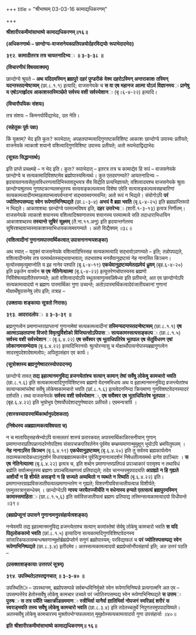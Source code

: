 +++
title = "श्रीभाष्यम् 03-03-16 कामाद्यधिकरणम्"

+++


**श्रीशारीरकमीमांसाभाष्ये** **कामाद्यधिकरणम्॥१६॥**

**(अधिकरणार्थः – छान्दोग्य-वाजसनेयकप्रतिपन्नयोर्दहरविद्ययोः रूपाभेदादभेदः)**

**३९२**. **कामादीतरत्र** **तत्र** **चायतनादिभ्य**ः **॥** **३**–**३**–**३८** **॥**

**(विचारणीयं विषयवाक्यम्)**

छान्दोग्ये श्रूयते – **अथ** **यदिदमस्मिन्** **ब्रह्मपुरे** **दहरं** **पुण्डरीकं** **वेश्म** **दहरोऽस्मिन् अन्तराकाशः तस्मिन् यदन्तस्तदन्वेष्टव्यम्** (छा.८.१.१) इत्यादि; वाजसनेयके च **स** **वा** **एष** **महानज** **आत्मा** **योऽयं** **विज्ञानमय**ः **प्राणेषु** **य** **एषोऽन्तर्हृादय** **आकाशस्तस्मिञ्छेते** **सर्वस्य** **वशी** **सर्वस्येशान**ः (बृ।६-४-२२) इत्यादि।

**(विचारौपयिकः संशयः)**

तत्र संशयः – किमनयोर्विद्याभेदः, उत नेति।

**(सहेतुकः पूर्वः पक्षः)**

किं युक्तम्? भेद इति कुतः? रूपभेदात्; अपहतपाप्मत्वादिगुणाष्टकविशिष्ट आकाशः छान्दोग्ये उपास्यः प्रतीयते; वाजनेयके त्वाकाशे शयानो वशित्वादिगुणविशिष्ट उपास्यः प्रतीयते; अतो रूपभेदाद्विद्याभेदः

**(सूत्रतः सिद्धान्तार्थः)**

इति प्राप्ते प्रचक्ष्महे – न भेद इति। कुतः? रूपाभेदात् – इतरत्र तत्र च कामाद्येव हि रूपं – वाजसनेयके छान्दोग्ये च सत्यकामादिविशष्टमेव ब्रह्मोपास्यमित्यर्थः। कुत एतदवगम्यते? आयतनादिभ्यः – हृदयायतनत्वसेतुत्वविधरणत्वादिभिस्तावदुभयत्र सैव विद्येति प्रत्यभिज्ञायते; वशित्वादयश्च वाजसनेयके श्रुताः छान्दोग्यश्रुतस्य गुणाष्टकान्यतमभूतस्य सत्यसङ्कल्पत्वस्य विशेषा एवेति सत्यसङ्कल्पत्वसहचारिणां सत्यकामत्वादीनामपहतपाप्मत्वपर्यन्तानां सद्भावमवगमयन्ति; अतो रूपं न भिद्यते। संयोगोऽपि **परं** **ज्योतिरुपसम्पद्य** **स्वेन** **रूपेणाभिनिष्पद्यते** (छा.८-३-४)
**अभयं** **वै** **ब्रह्म** **भवति** (बृ.६-४-२५) इति ब्रह्मप्राप्तिरूपो न भिद्यते। आकाशशब्दः छान्दोग्ये परमात्मविषय इति, **दहर** **उत्तरेभ्य**ः (शारी.१-३-१३) इत्यत्र निर्णीतम्। वाजसनेयके त्वाकाशे शयानस्य वशित्वादिश्रवणात्तस्य शयानस्य परमात्मत्वे सति तदाधाराभिधायिन आकाशशब्दस्य **तस्यान्ते** **सुषिरं** **सूक्ष्मम्** (तै.ना.११.अनु) इति हृदयान्तर्गतस्य सुषिरशब्दवाच्यस्याकाशस्याभिधायकत्वमवगम्यते । अतो विद्यैक्यम् ॥३८॥

**(वशित्वादीनां गुणानामपारमार्थिकत्वात् उपासनानन्वयशङ्का)**

अथ स्यात् – यदुक्तं वाजसनेयके वशित्वादिभिस्सह सत्यकामत्वादि सद्भावोऽवगम्यते – इति; तन्नोपपद्यते, वशित्वादीनामेव तत्र परमार्थतस्सद्भावाभावात्; तदभावश्च मनसैवानुद्रष्टव्यं नेह नानास्ति किञ्चन। मृत्योस्समृत्युमाप्नोति य इह नानेव पश्यति (बृ.६-४-१९) **एकधैवानुद्रष्टव्यमेतदप्रमेयं** **ध्रुवम्** (बृह.६-४-२०) इति प्रकृतेन वाक्येन **स** **एष** **नेतिनेत्यात्मा** (बृ.६-४-२२) इत्युत्तरेणचोपास्यस्य ब्रह्मणो निर्विशेषत्वप्रतीतेरवगम्यते; अतो वशित्वादयोऽपि स्थूलत्वाणुत्ववन्निषेध्या इति प्रतीयन्ते, अत एव छान्दोग्येऽपि सत्यकामत्वादयो न ब्रह्मणः पारमार्थिका गुणा उच्यन्ते; अतोऽपारमार्थिकत्वादेवंजातीयकानां गुणानां मोक्षार्थेषूपासनेषु लोप इति; तत्राह –

**(उक्तायाः शङ्कायाः सूत्रतो निरासः)**

**३९३**. **आदरादलोप**ः **॥** **३**–**३**–**३९** **॥**

ब्रह्मगुणत्वेन प्रमाणान्तराप्राप्तानां गुणानामेषां सत्यकामत्वादीनां
**तस्मिन्यदन्तस्तदन्वेष्टव्यम्** (छा.८.१.१) **एष** **आत्माऽपहतपाप्मा** **विजरो** **विमृत्युर्विशोको** **विजिघत्सोऽपिपास**ः **सत्यकामस्सत्यसङ्कल्प**ः (छा.८.१.५) **सर्वस्य** **वशी** **सर्वस्येशान**ः (बृ.६.४.२२) **एष** **सर्वेश्वर** **एष** **भूताधिपतिरेष** **भूतपाल** **एष** **सेतुर्विधरण** **एषां** **लोकानामसम्भेदाय** (बृ.६.४.२२) इत्यादिभिरनयोः श्रुत्योरन्यासु च मोक्षार्थोपासनोपास्यब्रह्मगुणत्वेन सादरमुपदेशादेषामलोपः; अपितूपसंहार एव कार्यः।

**(सूत्रोक्तस्य ब्रह्मगुणेष्वादरस्योपपादनम्)**

छान्दोग्ये तावत् **तद्य** **इहात्मानमनुविद्य** **व्रजन्त्येतांश्च** **सत्यान्** **कामान्** **तेषां** **सर्वेषु** **लोकेषु** **कामचारो** **भवति** (छा.८.१.६) इति सत्यकामत्वादिगुणविशिष्टस्य ब्रह्मणो वेदनमभिधाय
अथ य इहात्मानमननुविद्य व्रजन्त्येतांश्च सत्यान्कामांस्तेषां सर्वेषु लोकेष्वकामचारो भवति (छां.८.१.६) इत्यवेदननिन्दा क्रियमाणा गुणविशष्टवेदनस्यादरं दर्शयति। तथा वाजसनेयके **सर्वस्य** **वशी** **सर्वस्येशान**ः, **एष** **सर्वेश्वर** **एष** **भूताधिपितरेष** **भूतपाल**ः (बृह.६.४.२२) इति भूयोभूय ऐश्वर्योपदेशाद्गुणेष्वादरः प्रतीयते। एवमन्यत्रापि ।

**(शास्त्रस्यापारमार्थिकार्थानुपदेशकता)**

**(निषेधस्य अब्रह्मात्मकत्वविषयता च)**

न च मातापितृसहस्रेभ्योऽपि वत्सलतरं शास्त्रं प्रतारकवत् अपारमार्थिकान्निरसनीयान् गुणान् प्रमाणान्तराप्रतिपन्नानादरेणोपदिश्य संसारचक्रपरिवर्तनेन पूर्वमेव बम्भ्रम्यमाणान्मुमुक्षून् भूयोऽपि भ्रमयितुमलम् । **नेह** **नानाऽस्ति** **किञ्चन** (बृ.६.४.१९)
**एकधैवानुद्रष्टव्यम्** (बृ.६.४.२०) इति तु सर्वस्य ब्रह्मकार्यत्वेन तदात्मकत्वादेकधाऽनुदर्शनं विधायाब्रह्मात्मकत्वेन पूर्वसिद्धनानात्वदर्शनं निषेधतीत्ययमर्थः प्रागेव प्रपञ्चितः । **स** **एष** **नेतिनेत्यात्मा** (बृ.६.४.२२) इत्यत्र च, इति शब्देन प्रमाणान्तरप्रतिपन्नं प्रपञ्चाकारं परामृश्य न तथाविधं ब्रह्मेति सर्वात्मभूतस्य ब्रह्मणः प्रपञ्चविलक्षणत्वं प्रतिपाद्यते; तदेव चानन्तरमुपपादयति **अग्राह्यो** **न** **हि** **गृह्यते** **अशीर्यो** **न** **हि** **शीर्यते** **असङ्गो** **न** **हि** **सज्यते** **अव्यथितो** **न** **व्यथते** **न** **रिष्यति** (बृ.६.४.२२) इति। प्रमाणान्तरग्राह्यविसजातीयत्वात्प्रमाणान्तरेण न गृह्यते; विशरणीयविसजातीयत्वान्न विशीर्यते; एवमुत्तरत्रानुसन्धेयम् । छान्दोग्येऽपि
**नास्य** **जरयैतज्जीर्यति** **न** **वधेनास्य** **हन्यते** **एतत्सत्यं** **ब्रह्मपुरमस्मिन्** **कामास्समाहिता**ः (छा.८.१.५,६) इति सर्वविसजातीयत्वं ब्रह्मणः प्रतिपाद्य तस्मिन्सत्यकामत्वादयो विधीयन्ते ॥३९॥

**(ब्रह्मप्रेप्सूनां उपासने गुणानामनुपसंहार्यत्वशङ्का)**

नन्वेवमपि तद्य इहात्मानमनुविद्य व्रजन्त्येताश्च सत्यान् कामांस्तेषां सेर्वषु लोकेषु कामचारो भवति **स** **यदि** **पितृलोककामो** **भवति** (छां.८.१.५) इत्यादिना सत्यकामादिगुणविशिष्टवेदनस्य सांसारिकफलसम्बन्धश्रवणान्मुक्षोर्ब्रह्मप्रेप्सोर्न सगुणं ब्रह्मोपास्यम्; परविद्याफलं च **परं** **ज्योतिरुपसम्पद्य** **स्वेन** **रूपेणाभिनिष्पद्यते** (छा.८.३.४) इतीदमेव। अतस्सत्यकामत्वादयो ब्रह्मप्रेप्सोर्नोपसंहार्या इति; अत उत्तरं पठति –

**(प्रसक्ताशङ्कायाः उत्तरपरं सूत्रम्)**

**३९४**. **उपस्थितेऽतस्तद्वनचात्** **॥** **३**–**३**–**४०** **॥**

उपस्थिति**ः** – उपस्थानम्, ब्रह्मोपसम्पन्ने सर्वबन्धविनिर्मुक्ते स्वेन रूपेणाभिनिष्पन्ने प्रत्यगात्मनि अत एव – उपसम्पत्तेरेव हेतोस्सर्वेषु लोकेषु कामचार उच्यते परं ज्योतिरुपसम्पद्य स्वेन रूपेणाभिनिष्पद्यते **स** **उत्तम**ः **पुरुष**ः **स** **तत्र** **पर्येति** **जक्षत्क्रीडन्रममाण**ः **स्त्रीभिर्वा** **यानैर्वा** **ज्ञातिभिर्वा** **नोपजनं** **स्मरिन्नदं** **शरीरं** **स** **स्वराड्भवति** **तस्य** **सर्वेषु** **लोकेषु** **कामचारो** **भवति** (छा.८.३.४) इति तदेतच्चतुर्थे निपुणतरमुपपादयिष्यते। अतस्सर्वेषु लोकेषु कामचारस्य मुक्तोपभोग्यफलत्वात् मुमुक्षोस्सत्यकामत्वादयो गुणा उपसंहार्याः ॥४०॥

**इति** **श्रीशारीरकमीमांसाभाष्ये** **कामाद्यधिकरणम्॥** **१६॥**



